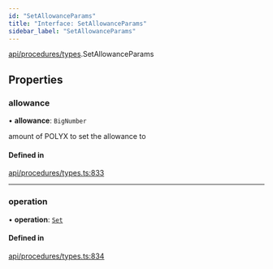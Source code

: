 ```yaml
---
id: "SetAllowanceParams"
title: "Interface: SetAllowanceParams"
sidebar_label: "SetAllowanceParams"
---
```


[api/procedures/types](../../../../../modules/API/Procedures/Types/Types.md).SetAllowanceParams

## Properties

### allowance

• **allowance**: `BigNumber`

amount of POLYX to set the allowance to

#### Defined in

[api/procedures/types.ts:833](https://github.com/PolymeshAssociation/polymesh-sdk/blob/15be87e8/src/api/procedures/types.ts#L833)

___

### operation

• **operation**: [`Set`](../../../../../enums/API/Procedures/Types/AllowanceOperation/AllowanceOperation.md#set)

#### Defined in

[api/procedures/types.ts:834](https://github.com/PolymeshAssociation/polymesh-sdk/blob/15be87e8/src/api/procedures/types.ts#L834)
